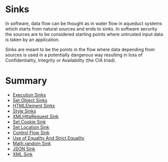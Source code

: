 # Sinks #

In software, data flow can be thought as in water flow in aqueduct systems which starts from natural sources and ends to sinks.
In software security the sources are to be considered starting points where untrusted input
data is taken by an application.

Sinks are meant to be the points in the flow where data depending from sources is used in
a potentially dangerous way resulting in loss of Confidentiality, Integrity or Availability
(the CIA triad).

# Summary #


  * [Execution Sinks](ExecutionSinks.md)
  * [Set Object Sinks](SetObjectSinks.md)
  * [HTMLElement Sinks](HTMLElementSinks.md)
  * [Style Sinks](StyleSinks.md)
  * [XMLHttpRequest Sink](XMLHttpRequestSink.md)
  * [Set Cookie Sink](SetCookieSink.md)
  * [Set Location Sink](SetLocationSink.md)
  * [Control Flow Sink](ControlFlowSink.md)
  * [Use of Equality And Strict Equality](UseOfEqualityAndStrictEquality.md)
  * [Math.random Sink](MathRandomSink.md)
  * [JSON Sink](JSONSink.md)
  * [XML Sink](XMLSink.md)